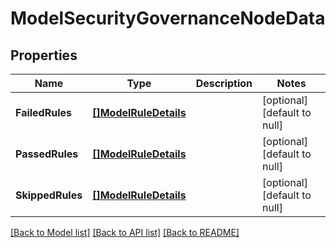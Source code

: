 # ModelSecurityGovernanceNodeData

## Properties
Name | Type | Description | Notes
------------ | ------------- | ------------- | -------------
**FailedRules** | [**[]ModelRuleDetails**](model.RuleDetails.md) |  | [optional] [default to null]
**PassedRules** | [**[]ModelRuleDetails**](model.RuleDetails.md) |  | [optional] [default to null]
**SkippedRules** | [**[]ModelRuleDetails**](model.RuleDetails.md) |  | [optional] [default to null]

[[Back to Model list]](../README.md#documentation-for-models) [[Back to API list]](../README.md#documentation-for-api-endpoints) [[Back to README]](../README.md)

